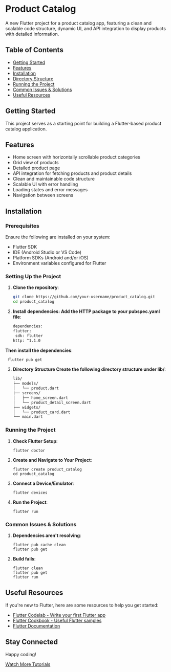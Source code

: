 # Product Catalog

A new Flutter project for a product catalog app, featuring a clean and scalable code structure, dynamic UI, and API integration to display products with detailed information.

## Table of Contents
- [Getting Started](#getting-started)
- [Features](#features)
- [Installation](#installation)
- [Directory Structure](#directory-structure)
- [Running the Project](#running-the-project)
- [Common Issues & Solutions](#common-issues--solutions)
- [Useful Resources](#useful-resources)

## Getting Started

This project serves as a starting point for building a Flutter-based product catalog application.

## Features

- Home screen with horizontally scrollable product categories
- Grid view of products
- Detailed product page
- API integration for fetching products and product details
- Clean and maintainable code structure
- Scalable UI with error handling
- Loading states and error messages
- Navigation between screens

## Installation

### Prerequisites
Ensure the following are installed on your system:
- Flutter SDK
- IDE (Android Studio or VS Code)
- Platform SDKs (Android and/or iOS)
- Environment variables configured for Flutter

### Setting Up the Project

1. **Clone the repository**:
   ```bash
   git clone https://github.com/your-username/product_catalog.git
   cd product_catalog
2. **Install dependencies: Add the HTTP package to your pubspec.yaml file**:
   ```bash
   dependencies:
   flutter:
    sdk: flutter
   http: ^1.1.0
   
  **Then install the dependencies**:
  ```bash
   flutter pub get
```

3. **Directory Structure Create the following directory structure under lib/**:
   ```bash
   lib/
   ├── models/
   │   └── product.dart
   ├── screens/
   │   ├── home_screen.dart
   │   └── product_detail_screen.dart
   ├── widgets/
   │   └── product_card.dart
   └── main.dart

### Running the Project

1. **Check Flutter Setup**:
   ```
   flutter doctor

2. **Create and Navigate to Your Project**:
   ```
   flutter create product_catalog
   cd product_catalog

3. **Connect a Device/Emulator**:
   ```
   flutter devices

4. **Run the Project**:
   ```
   flutter run

### Common Issues & Solutions

1. **Dependencies aren't resolving**:
   ```
   flutter pub cache clean
   flutter pub get

2. **Build fails**:
   ```
   flutter clean
   flutter pub get
   flutter run

## Useful Resources

If you're new to Flutter, here are some resources to help you get started:

- [Flutter Codelab - Write your first Flutter app](https://docs.flutter.dev/get-started/codelab)
- [Flutter Cookbook - Useful Flutter samples](https://docs.flutter.dev/cookbook)
- [Flutter Documentation](https://docs.flutter.dev/)

## Stay Connected

Happy coding!

 [Watch More Tutorials](https://www.youtube.com/@CodeShowLapZ)


   



   
